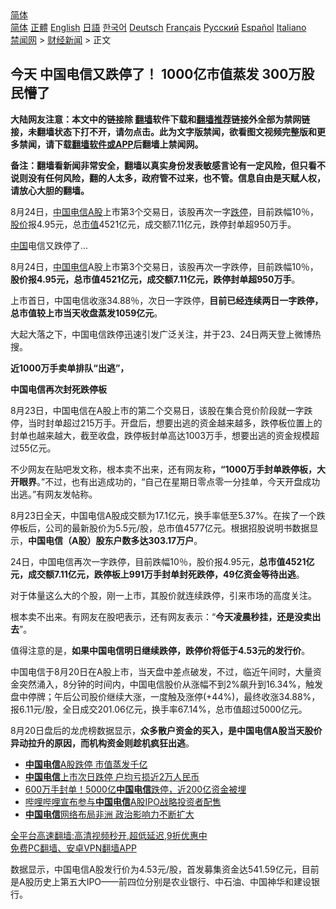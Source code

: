  <!-- 面包屑导航 --> <div class="breadcrumb"><!-- GTranslate: https://gtranslate.io/ -->  <div class="switcher notranslate">  <div class="selected">  <a href="#" onclick="return false;"> 简体</a>  </div>  <div class="option">  <a href="https://www.bannedbook.org" onclick="doGTranslate('zh-CN|zh-CN');jQuery('div.switcher div.selected a').html(jQuery(this).html());return false;" title="简体中文" class="nturl selected"> 简体</a>  <a href="https://www.bannedbook.org/zh-tw/" onclick="doGTranslate('zh-CN|zh-TW');jQuery('div.switcher div.selected a').html(jQuery(this).html());return false;" title="繁體中文" class="nturl"> 正體</a>  <a href="https://www.bannedbook.org/en/" onclick="doGTranslate('zh-CN|en');jQuery('div.switcher div.selected a').html(jQuery(this).html());return false;" title="English" class="nturl"> English</a>  <a href="https://www.bannedbook.org/ja/" onclick="doGTranslate('zh-CN|ja');jQuery('div.switcher div.selected a').html(jQuery(this).html());return false;" title="日本語" class="nturl"> 日語</a>  <a href="https://www.bannedbook.org/ko/" onclick="doGTranslate('zh-CN|ko');jQuery('div.switcher div.selected a').html(jQuery(this).html());return false;" title="한국어" class="nturl"> 한국어</a>  <a href="https://www.bannedbook.org/de/" onclick="doGTranslate('zh-CN|de');jQuery('div.switcher div.selected a').html(jQuery(this).html());return false;" title="Deutsch" class="nturl"> Deutsch</a>  <a href="https://www.bannedbook.org/fr/" onclick="doGTranslate('zh-CN|fr');jQuery('div.switcher div.selected a').html(jQuery(this).html());return false;" title="Français" class="nturl"> Français</a>  <a href="https://www.bannedbook.org/ru/" onclick="doGTranslate('zh-CN|ru');jQuery('div.switcher div.selected a').html(jQuery(this).html());return false;" title="Русский" class="nturl"> Русский</a>  <a href="https://www.bannedbook.org/es/" onclick="doGTranslate('zh-CN|es');jQuery('div.switcher div.selected a').html(jQuery(this).html());return false;" title="Español" class="nturl"> Español</a>  <a href="https://www.bannedbook.org/it/" onclick="doGTranslate('zh-CN|it');jQuery('div.switcher div.selected a').html(jQuery(this).html());return false;" title="Italiano" class="nturl"> Italiano</a>  </div>  </div>      <div class='breadcrumb-sub'><!-- Breadcrumb NavXT 6.3.0 --> <a href="https://www.bannedbook.org/" class="home">禁闻网</a> &gt; <a href="https://www.bannedbook.org/bnews/finance/" class="category">财经新闻</a> &gt; 正文</div></div><h2>今天 中国电信又跌停了！ 1000亿市值蒸发 300万股民懵了</h2> <p class="notice"><b>大陆网友注意：本文中的链接除 <a href="https://github.com/bannedbook/fanqiang" >翻墙</a>软件下载和<a href="https://github.com/killgcd/justmysocks/blob/master/README.md">翻墙推荐</a>链接外全部为禁网链接，未翻墙状态下打不开，请勿点击。此为文字版禁闻，欲看图文视频完整版和更多禁闻，请下载<a href="https://github.com/bannedbook/fanqiang">翻墙软件或APP</a>后翻墙上禁闻网。</p><p>备注：翻墙看新闻非常安全，翻墙以真实身份发表敏感言论有一定风险，但只看不说则没有任何风险，翻的人太多，政府管不过来，也不管。信息自由是天赋人权，请放心大胆的翻墙。</b></p>  <div class="entry"> <p id="summary">8月24日，<span class='wp_keywordlink_affiliate'><a href="https://www.bannedbook.org/" title="中国" target="_blank">中国</a></span><a href="https://www.bannedbook.org/bnews/tag/%E7%94%B5%E4%BF%A1/" class="st_tag internal_tag" rel="tag" title="标签 电信 下的日志">电信</a><a href="https://www.bannedbook.org/bnews/tag/A%E8%82%A1/" class="st_tag internal_tag" rel="tag" title="标签 A股 下的日志">A股</a>上市第3个交易日，该股再次一字<a href="https://www.bannedbook.org/bnews/tag/%E8%B7%8C%E5%81%9C/" class="st_tag internal_tag" rel="tag" title="标签 跌停 下的日志">跌停</a>，目前跌幅10％，<a href="https://www.bannedbook.org/bnews/tag/%E8%82%A1%E4%BB%B7/" class="st_tag internal_tag" rel="tag" title="标签 股价 下的日志">股价</a>报4.95元，总<a href="https://www.bannedbook.org/bnews/tag/%E5%B8%82%E5%80%BC/" class="st_tag internal_tag" rel="tag" title="标签 市值 下的日志">市值</a>4521亿元，成交额7.11亿元，跌停封单超950万手。</p> <p><a href="https://www.bannedbook.org/bnews/tag/%E4%B8%AD%E5%9B%BD/" class="st_tag internal_tag" rel="tag" title="标签 中国 下的日志">中国</a>电信又跌停了…</p> <p>8月24日，<a href="https://www.bannedbook.org/bnews/tag/%e4%b8%ad%e5%9b%bd%e7%94%b5%e4%bf%a1/" class="st_tag internal_tag" rel="tag" title="标签 中国电信 下的日志">中国电信</a>A股上市第3个交易日，该股再次一字跌停，目前跌幅10％，<strong>股价报4.95元，总市值4521亿元，成交额7.11亿元，跌停封单超950万手</strong>。</p> <p>上市首日，中国电信收涨34.88％，次日一字跌停，<strong>目前已经连续两日一字跌停，总市值较上市当天收盘蒸发1059亿元</strong>。</p>  <p>大起大落之下，中国电信跌停迅速引发广泛关注，并于23、24日两天登上微博热搜。</p> <p><strong>近1000万手卖单排队“出逃”，</strong></p> <p><strong>中国电信再次封死跌停板</strong></p> <p>8月23日，中国电信在A股上市的第二个交易日，该股在集合竞价阶段就一字跌停，当时封单超过215万手。开盘后，想要出逃的资金越来越多，跌停板位置上的封单也越来越大，截至收盘，跌停板封单高达1003万手，想要出逃的资金规模超过55亿元。</p>  <p>不少网友在贴吧发文称，根本卖不出来，还有网友称<strong>，“1000万手封单跌停板，大开眼界</strong>。”不过，也有出逃成功的，“自己在星期日零点零一分挂单，今天开盘成功出逃。”有网友发帖称。</p> <p>8月23日全天，中国电信A股成交额为17.1亿元，换手率低至5.37%。在挨了一个跌停板后，公司的最新股价为5.5元/股，总市值4577亿元。根据招股说明书数据显示，<strong>中国电信（A股）股东户数多达303.17万户</strong>。</p> <p>24日，中国电信再次一字跌停，目前跌幅10％，股价报4.95元，<strong>总市值4521亿元，成交额7.11亿元，跌停板上991万手封单封死跌停，49亿资金等待出逃</strong>。</p> <p>对于体量这么大的个股，刚一上市，其股价就连续跌停，引来市场的高度关注。</p>  <p>根本卖不出来。有网友在股吧表示，还有网友表示：“<strong>今天凌晨秒挂，还是没卖出去</strong>”。</p> <p>值得注意的是，<strong>如果中国电信明日继续跌停，跌停价将低于4.53元的发行价</strong>。</p> <p>中国电信于8月20日在A股上市，当天盘中差点破发，不过，临近午间时，大量资金突然涌入，8分钟的时间内，中国电信股价从涨幅不到2%飙升到16.34%，触发盘中停牌；午后公司股价继续大涨，一度触及涨停(+44%)，最终收涨34.88%，报6.11元/股，全日成交201.06亿元，换手率67.14%，总市值超过5000亿元。</p> <p>8月20日盘后的龙虎榜数据显示，<strong>众多散户资金的买入，是中国电信A股当天股价异动拉升的原因，而机构资金则趁机疯狂出逃</strong>。</p>  <ul class='op-related-articles' title='相关阅读'> <li><a href='https://www.bannedbook.org/bnews/comments/20210824/1611888.html' target='_blank'><b>中国电信</b>A股跌停 市值蒸发千亿</a></li> <li><a href='https://www.bannedbook.org/bnews/baitai/20210823/1611721.html' target='_blank'><b>中国电信</b>上市次日跌停 户均亏损近2万人民币</a></li> <li><a href='https://www.bannedbook.org/bnews/finance/20210823/1611589.html' target='_blank'>600万手封单！5000亿<b>中国电信</b>跌停，近200亿资金被埋</a></li> <li><a href='https://www.bannedbook.org/bnews/baitai/20210812/1605224.html' target='_blank'>哔哩哔哩宣布参与<b>中国电信</b>A股IPO战略投资者配售</a></li> <li><a href='https://www.bannedbook.org/bnews/headline/20210811/1604088.html' target='_blank'><b>中国电信</b>网络布局非洲 政治影响力不断扩大</a></li> </ul> <p class="texttj"> <a href="https://github.com/bannedbook/fanqiang/wiki/V2ray%E6%9C%BA%E5%9C%BA" target="_blank">全平台高速翻墙:高清视频秒开,超低延迟,9折优惠中</a><br/> <a href="https://github.com/bannedbook/fanqiang/wiki/%E7%A6%81%E9%97%BB%E7%BD%91%E5%AE%89%E5%8D%93%E7%BF%BB%E5%A2%99%E6%96%B0%E9%97%BBAPP" target="_blank">免费PC翻墙、安卓VPN翻墙APP</a></p><p>数据显示，中国电信A股发行价为4.53元/股，首发募集资金达541.59亿元，目前是A股历史上第五大IPO——前四位分别是农业银行、中石油、中国神华和建设银行。</p><a name='sharetosocial'></a>  <div style="margin-bottom:5px;padding-bottom:5px;clear:both"> <div id="archive-pix-1" class="banner-ads"> <!-- AuctionX Display platform tag START --> <div id="26318x728x90x621x_ADSLOT2" clicktrack="%%CLICK_URL_ESC%%"></div> <!-- AuctionX Display platform tag END --> </div> <div id="archive-pix-2" class="banner-ads"> <!-- AuctionX Display platform tag START --> <div id="26315x300x250x621x_ADSLOT2" clicktrack="%%CLICK_URL_ESC%%"></div> <!-- AuctionX Display platform tag END --> </div> </div>  <div id="archive-pix-1" class="banner-ads"> <!-- AuctionX Display platform tag START --> <div id="26318x728x90x621x_ADSLOT3" clicktrack="%%CLICK_URL_ESC%%"></div> <!-- AuctionX Display platform tag END --> </div> </div><!--END ENTRY--> 